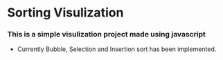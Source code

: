 # Sorting Visulization
### This is a simple visulization project made using javascript 
- Currently Bubble, Selection and Insertion sort has been implemented.